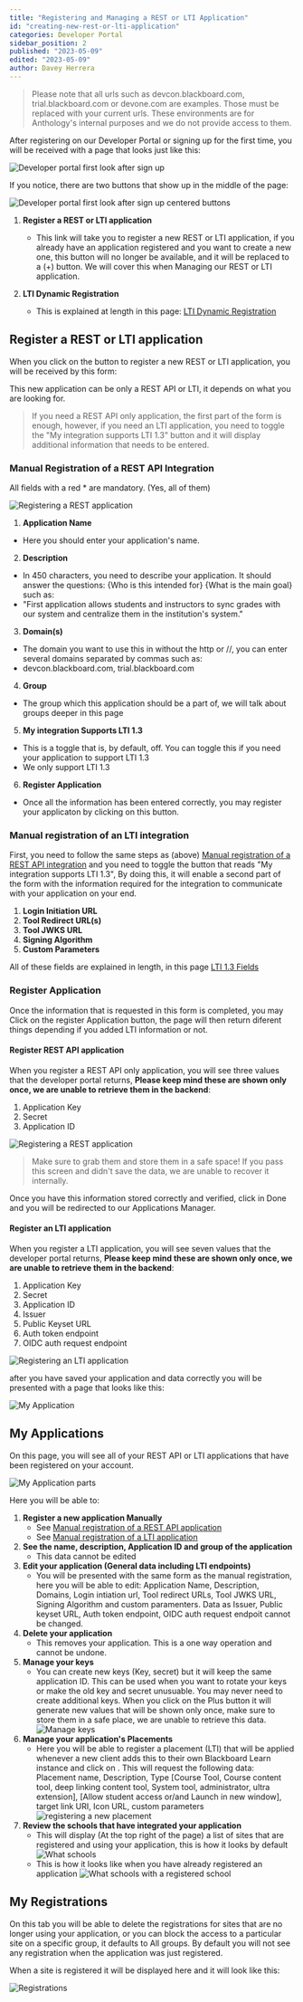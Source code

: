 ```yaml
---
title: "Registering and Managing a REST or LTI Application"
id: "creating-new-rest-or-lti-application"
categories: Developer Portal
sidebar_position: 2
published: "2023-05-09"
edited: "2023-05-09"
author: Davey Herrera
---
```

<VersioningTracker frontMatter={frontMatter}/>

> Please note that all urls such as devcon.blackboard.com, trial.blackboard.com or devone.com are examples. Those must be replaced with your current urls. These environments are for Anthology's internal purposes and we do not provide access to them.

After registering on our Developer Portal or signing up for the first time, you will be received with a page that looks just like this:

![Developer portal first look after sign up](/assets/img/create-rest-or-lti-app-1.png)

If you notice, there are two buttons that show up in the middle of the page:

![Developer portal first look after sign up centered buttons](/assets/img/create-rest-or-lti-app-2.png)

1. **Register a REST or LTI application**

   - This link will take you to register a new REST or LTI application, if you already have an application registered and you want to create a new one, this button will no longer be available, and it will be replaced to a (+) button. We will cover this when Managing our REST or LTI application.

2. **LTI Dynamic Registration**
   - This is explained at length in this page: [LTI Dynamic Registration](/docs/lti/sanctioned-lti-registration-deployment.md)

## Register a REST or LTI application

When you click on the button to register a new REST or LTI application, you will be received by this form:

This new application can be only a REST API or LTI, it depends on what you are looking for.

> If you need a REST API only application, the first part of the form is enough, however, if you need an LTI application, you need to toggle the "My integration supports LTI 1.3" button and it will display additional information that needs to be entered.

### Manual Registration of a REST API Integration

All fields with a red \* are mandatory. (Yes, all of them)

![Registering a REST application](/assets/img/create-rest-or-lti-app-3.png)

1. **Application Name**

- Here you should enter your application's name.

2. **Description**

- In 450 characters, you need to describe your application. It should answer the questions: {Who is this intended for} {What is the main goal} such as:
- "First application allows students and instructors to sync grades with our system and centralize them in the institution's system."

3. **Domain(s)**

- The domain you want to use this in without the http or //, you can enter several domains separated by commas such as:
- devcon.blackboard.com, trial.blackboard.com

4. **Group**

- The group which this application should be a part of, we will talk about groups deeper in this page

5. **My integration Supports LTI 1.3**

- This is a toggle that is, by default, off. You can toggle this if you need your application to support LTI 1.3
- We only support LTI 1.3

6. **Register Application**

- Once all the information has been entered correctly, you may register your applicaton by clicking on this button.

### Manual registration of an LTI integration

First, you need to follow the same steps as (above) [Manual registration of a REST API integration](#manual-registration-of-a-rest-api-integration) and you need to toggle the button that reads "My integration supports LTI 1.3", By doing this, it will enable a second part of the form with the information required for the integration to communicate with your application on your end.

1. **Login Initiation URL**
2. **Tool Redirect URL(s)**
3. **Tool JWKS URL**
4. **Signing Algorithm**
5. **Custom Parameters**

All of these fields are explained in length, in this page [LTI 1.3 Fields](/docs/lti/getting-started-with-lti.md#lti-13-fields)

### Register Application

Once the information that is requested in this form is completed, you may Click on the register Application button, the page will then return diferent things depending if you added LTI information or not.

#### Register REST API application

When you register a REST API only application, you will see three values that the developer portal returns, **Please keep mind these are shown only once, we are unable to retrieve them in the backend**:

1. Application Key
2. Secret
3. Application ID

![Registering a REST application](/assets/img/create-rest-or-lti-app-4.png)

> Make sure to grab them and store them in a safe space! If you pass this screen and didn't save the data, we are unable to recover it internally.

Once you have this information stored correctly and verified, click in Done and you will be redirected to our Applications Manager.

#### Register an LTI application

When you register a LTI application, you will see seven values that the developer portal returns, **Please keep mind these are shown only once, we are unable to retrieve them in the backend**:

1. Application Key
2. Secret
3. Application ID
4. Issuer
5. Public Keyset URL
6. Auth token endpoint
7. OIDC auth request endpoint

![Registering an LTI application](/assets/img/create-rest-or-lti-app-5.png)

after you have saved your application and data correctly you will be presented with a page that looks like this:

![My Application](/assets/img/create-rest-or-lti-app-6.png)

## My Applications

On this page, you will see all of your REST API or LTI applications that have been registered on your account.

![My Application parts](/assets/img/create-rest-or-lti-app-7.png)

Here you will be able to:

1. **Register a new application Manually**
   - See [Manual registration of a REST API application](#manual-registration-of-a-rest-api-integration)
   - See [Manual registration of a LTI application](#manual-registration-of-an-lti-integration)
2. **See the name, description, Application ID and group of the application**
   - This data cannot be edited
3. **Edit your application (General data including LTI endpoints)**
   - You will be presented with the same form as the manual registration, here you will be able to edit: Application Name, Description, Domains, Login intiation url, Tool redirect URLs, Tool JWKS URL, Signing Algorithm and custom paramenters. Data as Issuer, Public keyset URL, Auth token endpoint, OIDC auth request endpoit cannot be changed.
4. **Delete your application**
   - This removes your application. This is a one way operation and cannot be undone.
5. **Manage your keys**
   - You can create new keys (Key, secret) but it will keep the same application ID. This can be used when you want to rotate your keys or make the old key and secret unusuable. You may never need to create additional keys. When you click on the Plus button it will generate new values that will be shown only once, make sure to store them in a safe place, we are unable to retrieve this data.
     ![Manage keys](/assets/img/create-rest-or-lti-app-8.png)
6. **Manage your application's Placements**
   - Here you will be able to register a placement (LTI) that will be applied whenever a new client adds this to their own Blackboard Learn instance and click on . This will request the following data: Placement name, Description, Type [Course Tool, Course content tool, deep linking content tool, System tool, administrator, ultra extension], [Allow student access or/and Launch in new window], target link URI, Icon URL, custom parameters
     ![registering a new placement](/assets/img/create-rest-or-lti-app-9.png)
7. **Review the schools that have integrated your application**
   - This will display (At the top right of the page) a list of sites that are registered and using your application, this is how it looks by default
     ![What schools](/assets/img/create-rest-or-lti-app-10.png)
   - This is how it looks like when you have already registered an application
     ![What schools with a registered school](/assets/img/create-rest-or-lti-app-11.png)

## My Registrations

On this tab you will be able to delete the registrations for sites that are no longer using your application, or you can block the access to a particular site on a specific group, it defaults to All groups. By default you will not see any registration when the application was just registered.

When a site is registered it will be displayed here and it will look like this:

![Registrations](/assets/img/create-rest-or-lti-app-12.png)
<AuthorBox frontMatter={frontMatter}/>
